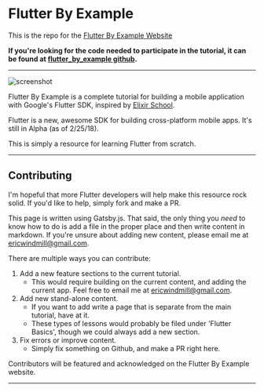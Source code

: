 # Flutter By Example

This is the repo for the [Flutter By Example Website](https://flutterbyexample.com)

**If you're looking for the code needed to participate in the tutorial, it can be found at [flutter_by_example github](https://github.com/ericwindmill/flutter_by_example).**

---

![screenshot](http://res.cloudinary.com/ericwindmill/image/upload/v1526137253/Screen_Shot_2018-05-12_at_7.59.57_AM_xhqow8.png)

Flutter By Example is a complete tutorial for building a mobile application with Google's Flutter SDK, inspired by [Elixir School](https://elixirschool.com/).

Flutter is a new, awesome SDK for building cross-platform mobile apps. It's still in Alpha (as of 2/25/18).

This is simply a resource for learning Flutter from scratch.

---

## Contributing

I'm hopeful that more Flutter developers will help make this resource rock solid. If you'd like to help, simply fork and make a PR.

This page is written using Gatsby.js. That said, the only thing you _need_ to know how to do is add a file in the proper place and then write content in markdown. If you're unsure about adding new content, please email me at ericwindmill@gmail.com.

There are multiple ways you can contribute:

1. Add a new feature sections to the current tutorial.
   * This would require building on the current content, and adding the current app. Feel free to email me at ericwindmill@gmail.com.
2. Add new stand-alone content.
   * If you want to add write a page that is separate from the main tutorial, have at it.
   * These types of lessons would probably be filed under 'Flutter Basics', though we could always add a new section.
3. Fix errors or improve content.
   * Simply fix something on Github, and make a PR right here.

Contributors will be featured and acknowledged on the Flutter By Example website.

---

